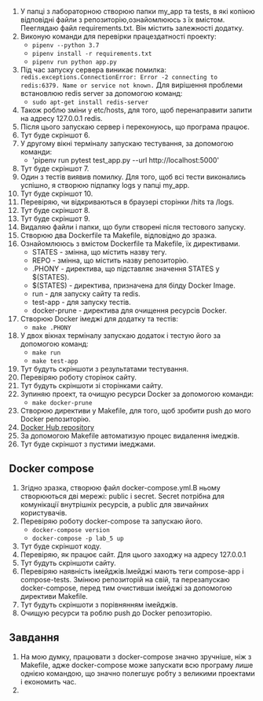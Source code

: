 1. У папці з лабораторною створюю папки my_app та tests, в які копіюю відповідні файли з репозиторію,ознайомлююсь з їх вмістом. Пееглядаю файл requirements.txt. Він містить залежності додатку.
2. Виконую команди для перевірки працездатності проекту:
   - `pipenv --python 3.7`
   - `pipenv install -r requirements.txt`
   - `pipenv run python app.py`
3. Під час запуску сервера виникає помилка: `redis.exceptions.ConnectionError: Error -2 connecting to redis:6379. Name or service not known.` Для вирішення проблеми встановлюю redis server за допомогою команд:
   -  `sudo apt-get install redis-server`  
4. Також роблю зміни у etc/hosts, для того, щоб перенаправити запити на адресу 127.0.0.1 redis.
5. Після цього запускаю сервер і переконуюсь, що програма працює.
6. Тут буде скріншот 6.
7. У другому вікні терміналу запускаю тестування, за допомогою команди:
   -  'pipenv run pytest test_app.py --url http://localhost:5000'
8. Тут буде скріншот 7.
9. Один з тестів виявив помилку. Для того, щоб всі тести виконались успішно, я створюю підпапку logs у папці my_app. 
10. Тут буде скріншот 10.
11. Перевіряю, чи відкриваються в браузері сторінки /hits та /logs.
12. Тут буде скріншот 8.
13. Тут буде скріншот 9.
14. Видаляю файли і папки, що були створені після тестового запуску.
15. Створюю два Dockerfile та Makefile, відповідно до зразка.
16. Ознайомлююсь з вмістом Dockerfile та Makefile, їх директивами.
    - STATES - змінна, що містить назву тегу.
    - REPO - змінна, що містить назву репозиторію.
    - .PHONY - директива, що підставляє значення STATES у $(STATES).
    - $(STATES) - директива, призначена для білду Docker Image.
    - run - для запуску сайту та redis.
    - test-app - для запуску тестів.
    - docker-prune - директива для очищення ресурсів Docker.
17. Створюю Docker імеджі для додатку та тестів:
    - `make .PHONY`
18. У двох вікнах терміналу запускаю додаток і тестую його за допомогою команд:
    - `make run`
    - `make test-app`
19. Тут будуть скріншоти з результатами тестування.
20. Перевіряю роботу сторінок сайту.
21. Тут будуть скріншоти зі сторінками сайту.
22. Зупиняю проект, та очищую ресурси Docker за допомогою команди:
    - `make docker-prune`
23. Створюю директиви у Makefile, для того, щоб зробити push до мого Docker репозиторію.
24. [Docker Hub repository](https://hub.docker.com/repository/docker/hashchenko/lab_5)
25. За допомогою Makefile автоматизую процес видалення імеджів.
26. Тут буде скріншот з пустими імеджами.
## Docker compose ##
1. Згідно зразка, створюю файл docker-compose.yml.В ньому створюються дві мережі: public і secret. Secret потрібна для комунікації внутрішніх ресурсів, а public для звичайних користувачів.
2. Перевіряю роботу docker-compose та запускаю його.
    - `docker-compose version`
    - `docker-compose -p lab_5 up`
3. Тут буде скріншот коду.
4. Перевіряю, як працює сайт. Для цього заходжу на адресу 127.0.0.1
5. Тут будуть скріншоти сайту.
6. Перевіряю наявність імейджів.Імейджі мають теги compose-app і compose-tests. Змінюю репозиторій на свій, та перезапускаю docker-compose, перед тим очистивши імейджі за допомогою директиви Makefile.
7. Тут будуть скріншоти з порівнянням імейджів.
8. Очищую ресурси та роблю push до Docker репозиторію.
## Завдання ##
1. На мою думку, працювати з docker-compose значно зручніше, ніж з Makefile, адже docker-compose може запускати всю програму лише однією командою, що значно полегшує робту з великими проектами і економить час.
2. 


